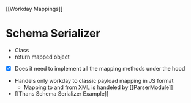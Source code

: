 [[Workday Mappings]]

# Schema Serializer

- Class
- return mapped object
- [x] Does it need to implement all the mapping methods under the hood
- Handels only workday to classic payload mapping in JS format
	- Mapping to and from XML is handeled by [[ParserModule]]
- [[Thans Schema Serializer Example]]